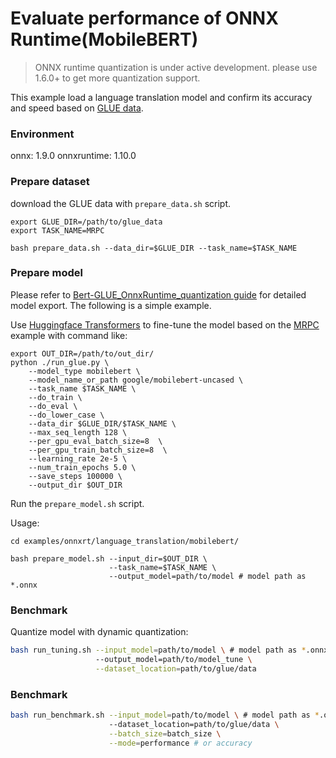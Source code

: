 # Evaluate performance of ONNX Runtime(MobileBERT) 
>ONNX runtime quantization is under active development. please use 1.6.0+ to get more quantization support. 

This example load a language translation model and confirm its accuracy and speed based on [GLUE data](https://gluebenchmark.com/). 

### Environment
onnx: 1.9.0
onnxruntime: 1.10.0

### Prepare dataset
download the GLUE data with `prepare_data.sh` script.
```shell
export GLUE_DIR=/path/to/glue_data
export TASK_NAME=MRPC

bash prepare_data.sh --data_dir=$GLUE_DIR --task_name=$TASK_NAME
```

### Prepare model
Please refer to [Bert-GLUE_OnnxRuntime_quantization guide](https://github.com/microsoft/onnxruntime/blob/master/onnxruntime/python/tools/quantization/notebooks/Bert-GLUE_OnnxRuntime_quantization.ipynb) for detailed model export. The following is a simple example.

Use [Huggingface Transformers](https://github.com/huggingface/transformers/tree/v2.2.1) to fine-tune the model based on the [MRPC](https://github.com/huggingface/transformers/tree/master/examples/text-classification#mrpc) example with command like:
```shell
export OUT_DIR=/path/to/out_dir/
python ./run_glue.py \ 
    --model_type mobilebert \
    --model_name_or_path google/mobilebert-uncased \ 
    --task_name $TASK_NAME \
    --do_train \
    --do_eval \
    --do_lower_case \
    --data_dir $GLUE_DIR/$TASK_NAME \
    --max_seq_length 128 \
    --per_gpu_eval_batch_size=8  \
    --per_gpu_train_batch_size=8  \
    --learning_rate 2e-5 \
    --num_train_epochs 5.0 \
    --save_steps 100000 \
    --output_dir $OUT_DIR
```
Run the `prepare_model.sh` script.

Usage:
```shell
cd examples/onnxrt/language_translation/mobilebert/

bash prepare_model.sh --input_dir=$OUT_DIR \
                      --task_name=$TASK_NAME \
                      --output_model=path/to/model # model path as *.onnx
```

### Benchmark

Quantize model with dynamic quantization:

```bash
bash run_tuning.sh --input_model=path/to/model \ # model path as *.onnx
                   --output_model=path/to/model_tune \
                   --dataset_location=path/to/glue/data 
```

### Benchmark

```bash
bash run_benchmark.sh --input_model=path/to/model \ # model path as *.onnx
                      --dataset_location=path/to/glue/data \
                      --batch_size=batch_size \
                      --mode=performance # or accuracy
```



